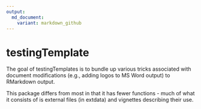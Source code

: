 ```yaml
---
output:
  md_document:
    variant: markdown_github
---
```


<!-- README.md is generated from README.Rmd. Please edit that file -->



# testingTemplate

The goal of testingTemplates is to bundle up various
tricks associated with document modifications (e.g., 
adding logos to MS Word output) to RMarkdown output. 

This package differs from most in that it has fewer
functions - much of what it consists of is external
files (in extdata) and vignettes describing their 
use.
